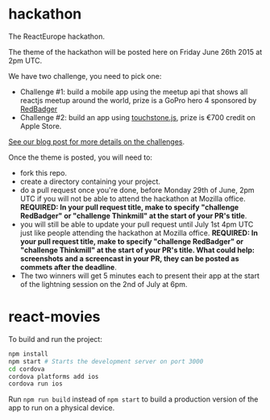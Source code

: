# hackathon
The ReactEurope hackathon.

The theme of the hackathon will be posted here on Friday June 26th 2015 at 2pm UTC.

We have two challenge, you need to pick one:
- Challenge #1: build a mobile app using the meetup api that shows all reactjs meetup around the world, prize is a GoPro hero 4 sponsored by [RedBadger](http://red-badger.com/)
- Challenge #2: build an app using [touchstone.js](http://touchstonejs.io/), prize is €700 credit on Apple Store.

[See our blog post for more details on the challenges](https://medium.com/@patcito/hackathon-challenges-are-in-you-can-start-right-now-4905874b0ae2).

Once the theme is posted, you will need to:
- fork this repo.
- create a directory containing your project.
- do a pull request once you're done, before Monday 29th of June, 2pm UTC if you will not be able to attend the hackathon at Mozilla office. **REQUIRED: In your pull request title, make to specify "challenge RedBadger" or "challenge Thinkmill" at the start of your PR's title**.
- you will still be able to update your pull request until July 1st 4pm UTC just like people attending the hackathon at Mozilla office.
**REQUIRED: In your pull request title, make to specify "challenge RedBadger" or "challenge Thinkmill" at the start of your PR's title. What could help: screenshots and a screencast in your PR, they can be posted as commets after the deadline**.
- The two winners will get 5 minutes each to present their app at the start of the lightning session on the 2nd of July at 6pm.

# react-movies

To build and run the project:

```sh
npm install
npm start # Starts the development server on port 3000
cd cordova
cordova platforms add ios
cordova run ios
```

Run `npm run build` instead of `npm start` to build a production version of the app to run on a physical device.